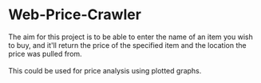 # Web-Price-Crawler
The aim for this project is to be able to enter the name of an item you wish to buy, and it'll return the price of the specified item and the location the price was pulled from.<br><br>
This could be used for price analysis using plotted graphs.
